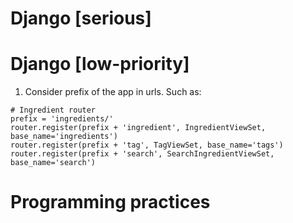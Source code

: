 # Django [serious]

    
# Django [low-priority]
1. Consider prefix of the app in urls. Such as:
```
# Ingredient router
prefix = 'ingredients/'
router.register(prefix + 'ingredient', IngredientViewSet, base_name='ingredients')
router.register(prefix + 'tag', TagViewSet, base_name='tags')
router.register(prefix + 'search', SearchIngredientViewSet, base_name='search')
```





# Programming practices
